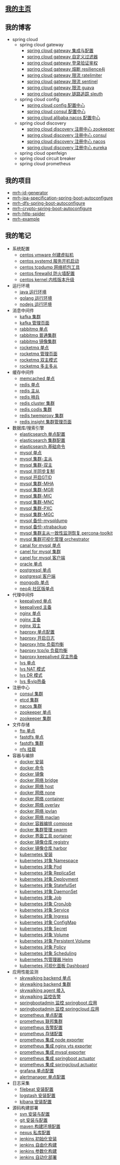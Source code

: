 
## [我的主页](https://zfhlm.github.io)

## 我的博客

  * spring cloud
    * spring cloud gateway
      * [spring cloud gateway 集成与配置](https://github.com/zfhlm/zfhlm.github.io/blob/main/blog/microservice/springcloud/gateway/Part01%20spring%20cloud%20gateway%20%E9%9B%86%E6%88%90%E4%B8%8E%E9%85%8D%E7%BD%AE.md)
      * [spring cloud gateway 自定义过滤器](https://github.com/zfhlm/zfhlm.github.io/blob/main/blog/microservice/springcloud/gateway/Part02%20spring%20cloud%20gateway%20%E8%87%AA%E5%AE%9A%E4%B9%89%E8%BF%87%E6%BB%A4%E5%99%A8.md)
      * [spring cloud gateway 登录验证鉴权](https://github.com/zfhlm/zfhlm.github.io/blob/main/blog/microservice/springcloud/gateway/Part03%20spring%20cloud%20gateway%20%E7%99%BB%E5%BD%95%E9%AA%8C%E8%AF%81%E9%89%B4%E6%9D%83.md)
      * [spring cloud gateway 熔断 resilience4j](https://github.com/zfhlm/zfhlm.github.io/blob/main/blog/microservice/springcloud/gateway/Part04%20spring%20cloud%20gateway%20%E7%86%94%E6%96%AD%20resilience4j.md)
      * [spring cloud gateway 限流 ratelimiter](https://github.com/zfhlm/zfhlm.github.io/blob/main/blog/microservice/springcloud/gateway/Part05%20spring%20cloud%20gateway%20%E9%99%90%E6%B5%81%20ratelimiter.md)
      * [spring cloud gateway 限流 sentinel](https://github.com/zfhlm/zfhlm.github.io/blob/main/blog/microservice/springcloud/gateway/Part06%20spring%20cloud%20gateway%20%E9%99%90%E6%B5%81%20sentinel.md)
      * [spring cloud gateway 限流 guava](https://github.com/zfhlm/zfhlm.github.io/blob/main/blog/microservice/springcloud/gateway/Part07%20spring%20cloud%20gateway%20%E9%99%90%E6%B5%81%20guava.md)
      * [spring cloud gateway 链路追踪 sleuth](https://github.com/zfhlm/zfhlm.github.io/blob/main/blog/microservice/springcloud/gateway/Part08%20spring%20cloud%20gateway%20%E9%93%BE%E8%B7%AF%E8%BF%BD%E8%B8%AA%20sleuth.md)
    * spring cloud config
      * [spring cloud config 配置中心](https://github.com/zfhlm/zfhlm.github.io/blob/main/blog/microservice/springcloud/config/Part01%20spring%20cloud%20config%20%E9%85%8D%E7%BD%AE%E4%B8%AD%E5%BF%83.md)
      * [spring cloud consul 配置中心](https://github.com/zfhlm/zfhlm.github.io/blob/main/blog/microservice/springcloud/config/Part02%20spring%20cloud%20consul%20%E9%85%8D%E7%BD%AE%E4%B8%AD%E5%BF%83.md)
      * [spring cloud alibaba nacos 配置中心](https://github.com/zfhlm/zfhlm.github.io/blob/main/blog/microservice/springcloud/config/Part03%20spring%20cloud%20alibaba%20nacos%20%E9%85%8D%E7%BD%AE%E4%B8%AD%E5%BF%83.md)
    * spring cloud discovery
      * [spring cloud discovery 注册中心 zookeeper](https://github.com/zfhlm/zfhlm.github.io/blob/main/blog/microservice/springcloud/discovery/Part01%20spring%20cloud%20discovery%20%E6%B3%A8%E5%86%8C%E4%B8%AD%E5%BF%83%20zookeeper.md)
      * [spring cloud discovery 注册中心 consul](https://github.com/zfhlm/zfhlm.github.io/blob/main/blog/microservice/springcloud/discovery/Part02%20spring%20cloud%20discovery%20%E6%B3%A8%E5%86%8C%E4%B8%AD%E5%BF%83%20consul.md)
      * [spring cloud discovery 注册中心 nacos](https://github.com/zfhlm/zfhlm.github.io/blob/main/blog/microservice/springcloud/discovery/Part03%20spring%20cloud%20discovery%20%E6%B3%A8%E5%86%8C%E4%B8%AD%E5%BF%83%20nacos.md)
      * [spring cloud discovery 注册中心 eureka](https://github.com/zfhlm/zfhlm.github.io/blob/main/blog/microservice/springcloud/discovery/Part04%20spring%20cloud%20discovery%20%E6%B3%A8%E5%86%8C%E4%B8%AD%E5%BF%83%20eureka.md)
    * spring cloud openfeign
    * spring cloud circuit breaker
    * spring cloud prometheus

## 我的项目

  * [mrh-id-generator](https://github.com/zfhlm/mrh-id-generator)
  * [mrh-jpa-specification-spring-boot-autoconfigure](https://github.com/zfhlm/mrh-jpa-specification-spring-boot-autoconfigure)
  * [mrh-dfs-spring-boot-autoconfigure](https://github.com/zfhlm/mrh-dfs-spring-boot-autoconfigure)
  * [mrh-crypto-spring-boot-autoconfigure](https://github.com/zfhlm/mrh-crypto-spring-boot-autoconfigure)
  * [mrh-http-spider](https://github.com/zfhlm/mrh-http-spider)
  * [mrh-example](https://github.com/zfhlm/mrh-example)

## 我的笔记

  * 系统配置
    * [centos vmware 创建虚拟机](https://github.com/zfhlm/zfhlm.github.io/blob/main/document/system/Part1%20%E5%88%9B%E5%BB%BAVMware%E8%99%9A%E6%8B%9F%E6%9C%BA.md)
    * [centos systemd 服务开机启动](https://github.com/zfhlm/zfhlm.github.io/blob/main/document/system/Part2%20%E9%85%8D%E7%BD%AE%E5%BC%80%E6%9C%BA%E8%87%AA%E5%90%AF%E5%8A%A8.md)
    * [centos tcpdump 网络抓包工具](https://github.com/zfhlm/zfhlm.github.io/blob/main/document/system/Part3%20%E7%BD%91%E7%BB%9C%E6%8A%93%E5%8C%85%E5%B7%A5%E5%85%B7.md)
    * [centos firewalld 防火墙配置](https://github.com/zfhlm/zfhlm.github.io/blob/main/document/system/Part4%20%E6%9C%8D%E5%8A%A1%E5%99%A8%E9%98%B2%E7%81%AB%E5%A2%99.md)
    * [centos kernel 内核版本升级](https://github.com/zfhlm/zfhlm.github.io/blob/main/document/system/Part5%20%E5%8D%87%E7%BA%A7%E5%86%85%E6%A0%B8%E7%89%88%E6%9C%AC.md)
  * 运行环境
    * [java 运行环境](https://github.com/zfhlm/zfhlm.github.io/blob/main/document/env/Part1%20Java%E8%BF%90%E8%A1%8C%E7%8E%AF%E5%A2%83%E9%85%8D%E7%BD%AE.md)
    * [golang 运行环境](https://github.com/zfhlm/zfhlm.github.io/blob/main/document/env/Part2%20golang%E8%BF%90%E8%A1%8C%E7%8E%AF%E5%A2%83%E9%85%8D%E7%BD%AE.md)
    * [nodejs 运行环境](https://github.com/zfhlm/zfhlm.github.io/blob/main/document/env/Part3%20nodejs%E8%BF%90%E8%A1%8C%E7%8E%AF%E5%A2%83%E9%85%8D%E7%BD%AE.md)
  * 消息中间件
    * [kafka 集群](https://github.com/zfhlm/zfhlm.github.io/blob/main/document/mq/kafka/Part1%20%E9%9B%86%E7%BE%A4%E9%85%8D%E7%BD%AE.md)
    * [kafka 管理页面](https://github.com/zfhlm/zfhlm.github.io/blob/main/document/mq/kafka/Part2%20%E7%95%8C%E9%9D%A2%E5%8C%96%E7%AE%A1%E7%90%86cmak.md)
    * [rabbitmq 单点](https://github.com/zfhlm/zfhlm.github.io/blob/main/document/mq/rabbitmq/Part1%20%E5%8D%95%E7%82%B9%E9%85%8D%E7%BD%AE.md)
    * [rabbitmq 普通集群](https://github.com/zfhlm/zfhlm.github.io/blob/main/document/mq/rabbitmq/Part2%20%E6%99%AE%E9%80%9A%E9%9B%86%E7%BE%A4.md)
    * [rabbitmq 镜像集群](https://github.com/zfhlm/zfhlm.github.io/blob/main/document/mq/rabbitmq/Part3%20%E9%95%9C%E5%83%8F%E9%9B%86%E7%BE%A4.md)
    * [rocketmq 单点](https://github.com/zfhlm/zfhlm.github.io/blob/main/document/mq/rocketmq/Part1%20%E5%8D%95%E7%82%B9%E9%85%8D%E7%BD%AE.md)
    * [rocketmq 管理页面](https://github.com/zfhlm/zfhlm.github.io/blob/main/document/mq/rocketmq/Part2%20%E6%8E%A7%E5%88%B6%E5%8F%B0%E7%95%8C%E9%9D%A2.md)
    * [rocketmq 双主模式](https://github.com/zfhlm/zfhlm.github.io/blob/main/document/mq/rocketmq/Part3%20%E9%9B%86%E7%BE%A4%E4%B9%8B%E5%8F%8C%E4%B8%BB%E6%A8%A1%E5%BC%8F.md)
    * [rocketmq 多主多从](https://github.com/zfhlm/zfhlm.github.io/blob/main/document/mq/rocketmq/Part4%20%E9%9B%86%E7%BE%A4%E4%B9%8B%E5%A4%9A%E4%B8%BB%E5%A4%9A%E4%BB%8E.md)
  * 缓存中间件
    * [memcached 单点](https://github.com/zfhlm/zfhlm.github.io/blob/main/document/cache/memcached/Part1%20%E5%8D%95%E7%82%B9%E9%85%8D%E7%BD%AE.md)
    * [redis 单点](https://github.com/zfhlm/zfhlm.github.io/blob/main/document/cache/redis/Part1%20%E5%8D%95%E7%82%B9%E9%85%8D%E7%BD%AE.md)
    * [redis 主从](https://github.com/zfhlm/zfhlm.github.io/blob/main/document/cache/redis/Part2%20%E9%9B%86%E7%BE%A4%E4%B9%8B%E4%B8%BB%E4%BB%8E%E5%A4%8D%E5%88%B6.md)
    * [redis 哨兵](https://github.com/zfhlm/zfhlm.github.io/blob/main/document/cache/redis/Part3%20%E9%9B%86%E7%BE%A4%E4%B9%8B%E5%93%A8%E5%85%B5%E6%A8%A1%E5%BC%8F.md)
    * [redis cluster 集群](https://github.com/zfhlm/zfhlm.github.io/blob/main/document/cache/redis/Part4%20%E9%9B%86%E7%BE%A4%E4%B9%8BRedis-Cluster.md)
    * [redis codis 集群](https://github.com/zfhlm/zfhlm.github.io/blob/main/document/cache/redis/Part5%20%E9%9B%86%E7%BE%A4%E4%B9%8BCodis.md)
    * [redis twemproxy 集群](https://github.com/zfhlm/zfhlm.github.io/blob/main/document/cache/redis/Part6%20%E9%9B%86%E7%BE%A4%E4%B9%8BTwemproxy.md)
    * [redis insight 集群管理页面](https://github.com/zfhlm/zfhlm.github.io/blob/main/document/cache/redis/Part7%20%E9%9B%86%E7%BE%A4%E7%AE%A1%E7%90%86%E5%B7%A5%E5%85%B7redisinsight.md)
  * 数据库/搜索引擎
    * [elasticsearch 单点配置](https://github.com/zfhlm/zfhlm.github.io/blob/main/document/storage/elastic/Part1%20%E5%8D%95%E7%82%B9%E9%85%8D%E7%BD%AEelasticsearch.md)
    * [elasticsearch 集群配置](https://github.com/zfhlm/zfhlm.github.io/blob/main/document/storage/elastic/Part2%20%E9%9B%86%E7%BE%A4%E9%85%8D%E7%BD%AEelasticsearch.md)
    * [elasticsearch 基础命令](https://github.com/zfhlm/zfhlm.github.io/blob/main/document/storage/elastic/Part3%20%E5%9F%BA%E6%9C%AC%E6%93%8D%E4%BD%9Celasticsearch.md)
    * [mysql 单点](https://github.com/zfhlm/zfhlm.github.io/blob/main/document/storage/mysql/Part01%20%E5%8D%95%E7%82%B9%E9%85%8D%E7%BD%AE.md)
    * [mysql 集群-主从](https://github.com/zfhlm/zfhlm.github.io/blob/main/document/storage/mysql/Part02%20%E9%9B%86%E7%BE%A4%E5%9F%BA%E7%A1%80%E4%B8%BB%E4%BB%8E%E6%A8%A1%E5%BC%8F.md)
    * [mysql 集群-双主](https://github.com/zfhlm/zfhlm.github.io/blob/main/document/storage/mysql/Part03%20%E9%9B%86%E7%BE%A4%E5%9F%BA%E7%A1%80%E5%8F%8C%E4%B8%BB%E6%A8%A1%E5%BC%8F.md)
    * [mysql 半同步复制](https://github.com/zfhlm/zfhlm.github.io/blob/main/document/storage/mysql/Part04%20%E9%9B%86%E7%BE%A4%E5%9F%BA%E7%A1%80%E5%BC%82%E6%AD%A5%E5%92%8C%E5%8D%8A%E5%90%8C%E6%AD%A5%E5%A4%8D%E5%88%B6.md)
    * [mysql 开启GTID](https://github.com/zfhlm/zfhlm.github.io/blob/main/document/storage/mysql/Part05%20%E9%9B%86%E7%BE%A4%E5%9F%BA%E7%A1%80binlog%E5%81%8F%E7%A7%BB%E9%87%8F%E5%92%8CGTID.md)
    * [mysql 集群-MHA](https://github.com/zfhlm/zfhlm.github.io/blob/main/document/storage/mysql/Part06%20%E9%9B%86%E7%BE%A4%E6%96%B9%E6%A1%88%E4%B8%BB%E4%BB%8EMHA.md)
    * [mysql 集群-MGR](https://github.com/zfhlm/zfhlm.github.io/blob/main/document/storage/mysql/Part07%20%E9%9B%86%E7%BE%A4%E6%96%B9%E6%A1%88%E4%B8%BB%E4%BB%8EMGR.md)
    * [mysql 集群-MIC](https://github.com/zfhlm/zfhlm.github.io/blob/main/document/storage/mysql/Part08%20%E9%9B%86%E7%BE%A4%E6%96%B9%E6%A1%88%E4%B8%BB%E4%BB%8EMIC.md)
    * [mysql 集群-MNC](https://github.com/zfhlm/zfhlm.github.io/blob/main/document/storage/mysql/Part09%20%E9%9B%86%E7%BE%A4%E6%96%B9%E6%A1%88%E5%88%86%E5%B8%83%E5%BC%8F%E6%9E%B6%E6%9E%84MNC.md)
    * [mysql 集群-PXC](https://github.com/zfhlm/zfhlm.github.io/blob/main/document/storage/mysql/Part10%20%E9%9B%86%E7%BE%A4%E6%96%B9%E6%A1%88%E5%A4%9A%E4%B8%BBPXC.md)
    * [mysql 集群-MGC](https://github.com/zfhlm/zfhlm.github.io/blob/main/document/storage/mysql/Part11%20%E9%9B%86%E7%BE%A4%E6%96%B9%E6%A1%88%E5%A4%9A%E4%B8%BBMGC.md)
    * [mysql 备份-mysqldump](https://github.com/zfhlm/zfhlm.github.io/blob/main/document/storage/mysql/Part12%20%E5%A4%87%E4%BB%BD%E4%B9%8Bmysqldump.md)
    * [mysql 备份-xtrabackup](https://github.com/zfhlm/zfhlm.github.io/blob/main/document/storage/mysql/Part13%20%E5%A4%87%E4%BB%BD%E4%B9%8Bxtrabackup.md)
    * [mysql 集群主从一致性监测恢复 percona-toolkit](#)
    * [mysql 集群可视化管理 orchestrator](#)
    * [canal for mysql 单点](https://github.com/zfhlm/zfhlm.github.io/blob/main/document/storage/canal/Part1%20%E5%8D%95%E7%82%B9%E9%85%8D%E7%BD%AEcanal.md)
    * [canel for mysql 集群](https://github.com/zfhlm/zfhlm.github.io/blob/main/document/storage/canal/Part2%20%E9%9B%86%E7%BE%A4%E9%85%8D%E7%BD%AEcanal.md)
    * [canel for mysql 客户端](https://github.com/zfhlm/zfhlm.github.io/blob/main/document/storage/canal/Part3%20%E5%AE%A2%E6%88%B7%E7%AB%AF%E8%BF%9E%E6%8E%A5canal.md)
    * [oracle 单点](https://github.com/zfhlm/zfhlm.github.io/blob/main/document/storage/oracle/Part1%20%E5%AE%89%E8%A3%85oracle.md)
    * [postgresql 单点](https://github.com/zfhlm/zfhlm.github.io/blob/main/document/storage/postgresql/Part01%20%E5%8D%95%E7%82%B9%E9%85%8D%E7%BD%AE.md)
    * [postgresql 客户端](https://github.com/zfhlm/zfhlm.github.io/blob/main/document/storage/postgresql/Part02%20%E5%AE%A2%E6%88%B7%E7%AB%AF%E5%B7%A5%E5%85%B7.md)
    * [mongodb 单点](https://github.com/zfhlm/zfhlm.github.io/blob/main/document/storage/mongodb/Part1%20%E5%8D%95%E7%82%B9%E5%AE%89%E8%A3%85mongodb.md)
    * [neo4j 社区版单点](https://github.com/zfhlm/zfhlm.github.io/blob/main/document/storage/neo4j/Part1%20%E5%AE%89%E8%A3%85%E7%A4%BE%E5%8C%BA%E7%89%88neo4j.md)
  * 代理中间件
    * [keepalived 单点](https://github.com/zfhlm/zfhlm.github.io/blob/main/document/proxy/keepalived/Part1%20%E5%8D%95%E7%82%B9%E9%85%8D%E7%BD%AE.md)
    * [keepalived 主备](https://github.com/zfhlm/zfhlm.github.io/blob/main/document/proxy/keepalived/Part2%20%E4%B8%BB%E5%A4%87%E9%85%8D%E7%BD%AE.md)
    * [nginx 单点](https://github.com/zfhlm/zfhlm.github.io/blob/main/document/proxy/nginx/Part1%20%E5%8D%95%E7%82%B9%E9%85%8D%E7%BD%AE.md)
    * [nginx 主备](https://github.com/zfhlm/zfhlm.github.io/blob/main/document/proxy/nginx/Part2%20%E4%B8%BB%E5%A4%87%E6%A8%A1%E5%BC%8F(keepalived).md)
    * [nginx 双主](https://github.com/zfhlm/zfhlm.github.io/blob/main/document/proxy/nginx/Part3%20%E5%8F%8C%E4%B8%BB%E6%A8%A1%E5%BC%8F(keepalived).md)
    * [haproxy 单点配置](https://github.com/zfhlm/zfhlm.github.io/blob/main/document/proxy/haproxy/Part1%20%E5%8D%95%E7%82%B9%E9%85%8D%E7%BD%AE.md)
    * [haproxy 开启日志](https://github.com/zfhlm/zfhlm.github.io/blob/main/document/proxy/haproxy/Part2%20%E5%BC%80%E5%90%AF%E6%97%A5%E5%BF%97.md)
    * [haproxy http 负载均衡](https://github.com/zfhlm/zfhlm.github.io/blob/main/document/proxy/haproxy/Part3%20%E4%B8%83%E5%B1%82http%E8%B4%9F%E8%BD%BD%E5%9D%87%E8%A1%A1.md)
    * [haproxy tcp/ip 负载均衡](https://github.com/zfhlm/zfhlm.github.io/blob/main/document/proxy/haproxy/Part4%20%E5%9B%9B%E5%B1%82tcp%E8%B4%9F%E8%BD%BD%E5%9D%87%E8%A1%A1.md)
    * [haproxy keepalived 双主热备](https://github.com/zfhlm/zfhlm.github.io/blob/main/document/proxy/haproxy/Part5%20%E5%8F%8C%E4%B8%BB%E7%83%AD%E5%A4%87(keepalived).md)
    * [lvs 单点](https://github.com/zfhlm/zfhlm.github.io/blob/main/document/proxy/lvs/Part1%20%E5%8D%95%E7%82%B9%E9%85%8D%E7%BD%AE.md)
    * [lvs NAT 模式](https://github.com/zfhlm/zfhlm.github.io/blob/main/document/proxy/lvs/Part2%20NAT%E6%A8%A1%E5%BC%8F.md)
    * [lvs DR 模式](https://github.com/zfhlm/zfhlm.github.io/blob/main/document/proxy/lvs/Part3%20DR%E6%A8%A1%E5%BC%8F.md)
    * [lvs 多vip热备](https://github.com/zfhlm/zfhlm.github.io/blob/main/document/proxy/lvs/Part4%20%E5%A4%9AVIP%E7%83%AD%E5%A4%87(keepalived).md)
  * 注册中心
    * [consul 集群](https://github.com/zfhlm/zfhlm.github.io/blob/main/document/registry/consul/Part1%20%E6%90%AD%E5%BB%BAconsul%E9%9B%86%E7%BE%A4.md)
    * [etcd 集群](https://github.com/zfhlm/zfhlm.github.io/blob/main/document/registry/etcd/Part1%20%E6%90%AD%E5%BB%BAetcd%E9%9B%86%E7%BE%A4.md)
    * [nacos 集群](https://github.com/zfhlm/zfhlm.github.io/blob/main/document/registry/nacos/Part1%20%E5%AE%89%E8%A3%85nacos.md)
    * [zookeeper 单点](https://github.com/zfhlm/zfhlm.github.io/blob/main/document/registry/zookeeper/Part1%20%E5%8D%95%E7%82%B9%E9%85%8D%E7%BD%AE.md)
    * [zookeeper 集群](https://github.com/zfhlm/zfhlm.github.io/blob/main/document/registry/zookeeper/Part2%20%E9%9B%86%E7%BE%A4%E9%85%8D%E7%BD%AE.md)
  * 文件存储
    * [ftp 单点](https://github.com/zfhlm/zfhlm.github.io/blob/main/document/fs/ftp/Part1%20%E5%AE%89%E8%A3%85ftp.md)
    * [fastdfs 单点](https://github.com/zfhlm/zfhlm.github.io/blob/main/document/fs/fastdfs/Part1%20%E5%8D%95%E7%82%B9%E9%85%8D%E7%BD%AE.md)
    * [fastdfs 集群](https://github.com/zfhlm/zfhlm.github.io/blob/main/document/fs/fastdfs/Part2%20%E9%9B%86%E7%BE%A4%E9%85%8D%E7%BD%AE.md)
    * [nfs 挂载](https://github.com/zfhlm/zfhlm.github.io/blob/main/document/fs/nfs/Part1%20%E7%BD%91%E7%BB%9C%E6%96%87%E4%BB%B6%E7%B3%BB%E7%BB%9Fnfs.md)
  * 容器与编排
    * [docker 安装](https://github.com/zfhlm/zfhlm.github.io/blob/main/document/container/docker/Part01%20docker%E5%AE%89%E8%A3%85.md)
    * [docker 命令](https://github.com/zfhlm/zfhlm.github.io/blob/main/document/container/docker/Part02%20docker%E5%91%BD%E4%BB%A4.md)
    * [docker 镜像](https://github.com/zfhlm/zfhlm.github.io/blob/main/document/container/docker/Part04%20docker%E9%95%9C%E5%83%8F.md)
    * [docker 网络 bridge](https://github.com/zfhlm/zfhlm.github.io/blob/main/document/container/docker/Part05%20bridge%20networks.md)
    * [docker 网络 host](https://github.com/zfhlm/zfhlm.github.io/blob/main/document/container/docker/Part06%20host%20networks.md)
    * [docker 网络 none](https://github.com/zfhlm/zfhlm.github.io/blob/main/document/container/docker/Part07%20none%20networks.md)
    * [docker 网络 container](https://github.com/zfhlm/zfhlm.github.io/blob/main/document/container/docker/Part08%20container%20networks.md)
    * [docker 网络 overlay](https://github.com/zfhlm/zfhlm.github.io/blob/main/document/container/docker/Part09%20overlay%20networks.md)
    * [docker 网络 ipvlan](https://github.com/zfhlm/zfhlm.github.io/blob/main/document/container/docker/Part10%20ipvlan%20networks.md)
    * [docker 网络 maclan](https://github.com/zfhlm/zfhlm.github.io/blob/main/document/container/docker/Part11%20macvlan%20networks.md)
    * [docker 容器编排 compose](https://github.com/zfhlm/zfhlm.github.io/blob/main/document/container/docker/Part12%20docker%20compose.md)
    * [docker 集群管理 swarm](https://github.com/zfhlm/zfhlm.github.io/blob/main/document/container/docker/Part13%20docker%20swarm.md)
    * [docker 界面工具 portainer](https://github.com/zfhlm/zfhlm.github.io/blob/main/document/container/docker/Part14%20CE%20Portainer.md)
    * [docker 镜像仓库 registry](https://github.com/zfhlm/zfhlm.github.io/blob/main/document/container/docker/Part03%20registry%E5%AE%89%E8%A3%85.md)
    * [docker 镜像仓库 harbor](https://github.com/zfhlm/zfhlm.github.io/blob/main/document/container/docker/Part15%20harbor%E5%AE%89%E8%A3%85.md)
    * [kubernetes 安装](https://github.com/zfhlm/zfhlm.github.io/blob/main/document/container/k8s/Part01%20kubernetes%20%E5%AE%89%E8%A3%85.md)
    * [kubernetes 对象 Namespace](https://github.com/zfhlm/zfhlm.github.io/blob/main/document/container/k8s/Part02%20kubernetes%20Namespace.md)
    * [kubernetes 对象 Pod](https://github.com/zfhlm/zfhlm.github.io/blob/main/document/container/k8s/Part03%20kubernetes%20Pod.md)
    * [kubernetes 对象 ReplicaSet](https://github.com/zfhlm/zfhlm.github.io/blob/main/document/container/k8s/Part04%20kubernetes%20ReplicaSet.md)
    * [kubernetes 对象 Deployment](https://github.com/zfhlm/zfhlm.github.io/blob/main/document/container/k8s/Part05%20kubernetes%20Deployment.md)
    * [kubernetes 对象 StatefulSet](https://github.com/zfhlm/zfhlm.github.io/blob/main/document/container/k8s/Part06%20kubernetes%20StatefulSet.md)
    * [kubernetes 对象 DaemonSet](https://github.com/zfhlm/zfhlm.github.io/blob/main/document/container/k8s/Part07%20kubernetes%20DaemonSet.md)
    * [kubernetes 对象 Job](https://github.com/zfhlm/zfhlm.github.io/blob/main/document/container/k8s/Part08%20kubernetes%20Job.md)
    * [kubernetes 对象 CronJob](https://github.com/zfhlm/zfhlm.github.io/blob/main/document/container/k8s/Part09%20kubernetes%20CronJob.md)
    * [kubernetes 对象 Service](https://github.com/zfhlm/zfhlm.github.io/blob/main/document/container/k8s/Part10%20kubernetes%20Service.md)
    * [kubernetes 对象 Ingress](https://github.com/zfhlm/zfhlm.github.io/blob/main/document/container/k8s/Part11%20kubernetes%20Ingress.md)
    * [kubernetes 对象 ConfigMap](https://github.com/zfhlm/zfhlm.github.io/blob/main/document/container/k8s/Part12%20kubernetes%20ConfigMap.md)
    * [kubernetes 对象 Secret](https://github.com/zfhlm/zfhlm.github.io/blob/main/document/container/k8s/Part13%20kubernetes%20Secret.md)
    * [kubernetes 对象 Volume](https://github.com/zfhlm/zfhlm.github.io/blob/main/document/container/k8s/Part14%20kubernetes%20Volume.md)
    * [kubernetes 对象 Persistent Volume](https://github.com/zfhlm/zfhlm.github.io/blob/main/document/container/k8s/Part15%20kubernetes%20Persistent%20Volume.md)
    * [kubernetes 对象 Policy](https://github.com/zfhlm/zfhlm.github.io/blob/main/document/container/k8s/Part16%20kubernetes%20Policy.md)
    * [kubernetes 对象 Scheduling](https://github.com/zfhlm/zfhlm.github.io/blob/main/document/container/k8s/Part17%20kubernetes%20Scheduling.md)
    * [kubernetes 包管理器 Helm](https://github.com/zfhlm/zfhlm.github.io/blob/main/document/container/k8s/Part18%20kubernetes%20Helm.md)
    * [kubernetes 可视化面板 Dashboard](https://github.com/zfhlm/zfhlm.github.io/blob/main/document/container/k8s/Part19%20kubernetes%20Dashboard.md)
  * 应用性能监测
    * [skywalking backend 单点](https://github.com/zfhlm/zfhlm.github.io/blob/main/document/apm/skywalking/Part1%20%E5%8D%95%E7%82%B9backend%E9%85%8D%E7%BD%AE.md)
    * [skywalking backend 集群](https://github.com/zfhlm/zfhlm.github.io/blob/main/document/apm/skywalking/Part2%20%E9%9B%86%E7%BE%A4backend%E9%85%8D%E7%BD%AE.md)
    * [skywalking agent 接入](https://github.com/zfhlm/zfhlm.github.io/blob/main/document/apm/skywalking/Part3%20%E5%BA%94%E7%94%A8agent%E9%85%8D%E7%BD%AE.md)
    * [skywalking 监控告警](https://github.com/zfhlm/zfhlm.github.io/blob/main/document/apm/skywalking/Part4%20%E7%9B%91%E6%8E%A7%E5%91%8A%E8%AD%A6%E9%85%8D%E7%BD%AE.md)
    * [springbootadmin 监控 springboot 应用](https://github.com/zfhlm/zfhlm.github.io/blob/main/document/apm/springbootadmin/Part1%20%E7%9B%91%E6%8E%A7%20springboot%20%E6%9C%8D%E5%8A%A1.md)
    * [springbootadmin 监控 springcloud 应用](https://github.com/zfhlm/zfhlm.github.io/blob/main/document/apm/springbootadmin/Part2%20%E7%9B%91%E6%8E%A7%20springcloud%20%E6%9C%8D%E5%8A%A1.md)
    * [prometheus 单点配置](https://github.com/zfhlm/zfhlm.github.io/blob/main/document/apm/prometheus/Part1%20%E5%8D%95%E7%82%B9%E9%85%8D%E7%BD%AEprometheus.md)
    * [prometheus 联邦集群](https://github.com/zfhlm/zfhlm.github.io/blob/main/document/apm/prometheus/Part2%20%E8%81%94%E9%82%A6%E9%9B%86%E7%BE%A4prometheus.md)
    * [prometheus 告警配置](https://github.com/zfhlm/zfhlm.github.io/blob/main/document/apm/prometheus/Part3%20%E5%91%8A%E8%AD%A6%E9%85%8D%E7%BD%AEprometheus.md)
    * [prometheus 存储配置](https://github.com/zfhlm/zfhlm.github.io/blob/main/document/apm/prometheus/Part4%20%E5%AD%98%E5%82%A8%E9%85%8D%E7%BD%AEprometheus.md)
    * [prometheus 集成 node exporter](https://github.com/zfhlm/zfhlm.github.io/blob/main/document/apm/prometheus/Part5%20%E9%9B%86%E6%88%90node%20exporter.md)
    * [prometheus 集成 nginx vts exporter](https://github.com/zfhlm/zfhlm.github.io/blob/main/document/apm/prometheus/Part6%20%E9%9B%86%E6%88%90nginx%20vts%20exporter.md)
    * [prometheus 集成 mysql exporter](https://github.com/zfhlm/zfhlm.github.io/blob/main/document/apm/prometheus/Part7%20%E9%9B%86%E6%88%90mysql%20exporter.md)
    * [prometheus 集成 springboot actuator](https://github.com/zfhlm/zfhlm.github.io/blob/main/document/apm/prometheus/Part8%20%E9%9B%86%E6%88%90springboot.md)
    * [prometheus 集成 springcloud actuator](https://github.com/zfhlm/zfhlm.github.io/blob/main/document/apm/prometheus/Part9%20%E9%9B%86%E6%88%90springcloud.md)
    * [grafana 单点配置](https://github.com/zfhlm/zfhlm.github.io/blob/main/document/apm/grafana/Part1%20%E5%8D%95%E7%82%B9%E9%85%8D%E7%BD%AEgrafana.md)
    * [alertmanager 单点配置](https://github.com/zfhlm/zfhlm.github.io/blob/main/document/apm/alertmanager/Part1%20%E5%8D%95%E7%82%B9%E9%85%8D%E7%BD%AEalertmanager.md)
  * 日志采集
    * [filebeat 安装配置](https://github.com/zfhlm/zfhlm.github.io/blob/main/document/storage/elastic/Part5%20%E5%AE%89%E8%A3%85%E9%85%8D%E7%BD%AEfilebeat.md)
    * [logstash 安装配置](https://github.com/zfhlm/zfhlm.github.io/blob/main/document/storage/elastic/Part6%20%E5%AE%89%E8%A3%85%E9%85%8D%E7%BD%AElogstash.md)
    * [kibana 安装配置](https://github.com/zfhlm/zfhlm.github.io/blob/main/document/storage/elastic/Part4%20%E5%AE%89%E8%A3%85%E9%85%8D%E7%BD%AEkibana.md)
  * 源码构建部署
    * [svn 安装与配置](https://github.com/zfhlm/zfhlm.github.io/blob/main/document/cicd/svn/Part1%20%E5%AE%89%E8%A3%85svn.md)
    * [git 安装与配置](https://github.com/zfhlm/zfhlm.github.io/blob/main/document/cicd/git/Part1%20%E5%AE%89%E8%A3%85git.md)
    * [maven 构建环境配置](https://github.com/zfhlm/zfhlm.github.io/blob/main/document/cicd/maven/Part1%20%E9%85%8D%E7%BD%AEmaven%E6%9E%84%E5%BB%BA%E7%8E%AF%E5%A2%83.md)
    * [nexus 私库配置](https://github.com/zfhlm/zfhlm.github.io/blob/main/document/cicd/maven/Part2%20%E5%AE%89%E8%A3%85maven%E7%A7%81%E5%BA%93nexus.md)
    * [jenkins 初始化安装](https://github.com/zfhlm/zfhlm.github.io/blob/main/document/cicd/jenkins/Part1%20%E5%88%9D%E5%A7%8B%E5%8C%96.md)
    * [jenkins 自由化构建](https://github.com/zfhlm/zfhlm.github.io/blob/main/document/cicd/jenkins/Part2%20%E8%87%AA%E7%94%B1%E5%8C%96%E6%9E%84%E5%BB%BA.md)
    * [jenkins 参数化构建](https://github.com/zfhlm/zfhlm.github.io/blob/main/document/cicd/jenkins/Part3%20%E5%8F%82%E6%95%B0%E5%8C%96%E6%9E%84%E5%BB%BA.md)
    * [jenkins 自动化部署](https://github.com/zfhlm/zfhlm.github.io/blob/main/document/cicd/jenkins/Part4%20%E8%87%AA%E5%8A%A8%E5%8C%96%E9%83%A8%E7%BD%B2.md)
